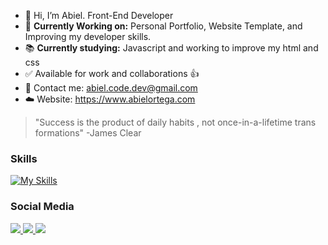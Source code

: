 - 👋 Hi, I’m Abiel. Front-End Developer
- 🌱 **Currently Working on:** Personal Portfolio, Website Template, and Improving my developer skills.
- 📚 **Currently studying:** Javascript and working to improve my html and css
- ✅ Available for work and collaborations 👍
- 📧 Contact me: abiel.code.dev@gmail.com
- ☁️ Website: https://www.abielortega.com

> "Success is the product of daily habits 
> , not once-in-a-lifetime trans formations"
> -James Clear

### Skills
[![My Skills](https://skillicons.dev/icons?i=html,css,js,figma,ps,git,github)](https://skillicons.dev)

### Social Media
<p align="left">
  <a href="https://instagram.com/abiel.code.dev">
    <img src="https://skillicons.dev/icons?i=instagram" />
  </a>
  <a href="https://twitter.com/abielcodedev">
    <img src="https://skillicons.dev/icons?i=twitter" />
  </a>
  <a href="https://linkedin.com/">
    <img src="https://skillicons.dev/icons?i=linkedin" />
  </a>
</p>

<!---
Abiel101/Abiel101 is a ✨ special ✨ repository because its `README.md` (this file) appears on your GitHub profile.
You can click the Preview link to take a look at your changes.
--->
